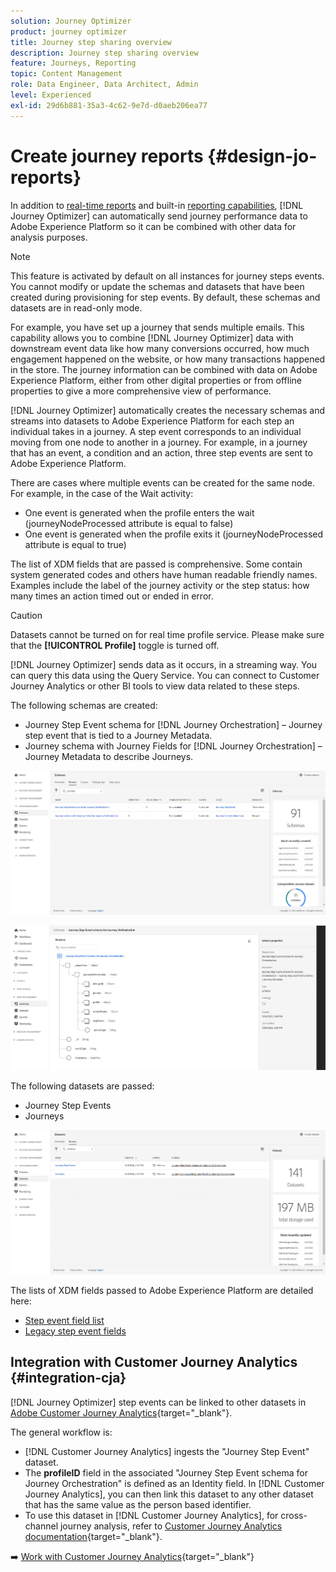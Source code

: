 ```yaml
---
solution: Journey Optimizer
product: journey optimizer
title: Journey step sharing overview
description: Journey step sharing overview
feature: Journeys, Reporting
topic: Content Management
role: Data Engineer, Data Architect, Admin
level: Experienced
exl-id: 29d6b881-35a3-4c62-9e7d-d0aeb206ea77
---
```

# Create journey reports {#design-jo-reports}

In addition to [real-time reports](live-report.md) and built-in [reporting capabilities](report-gs-cja.md), [!DNL Journey Optimizer] can automatically send journey performance data to Adobe Experience Platform so it can be combined with other data for analysis purposes. 

>[!NOTE]
>
>This feature is activated by default on all instances for journey steps events. You cannot modify or update the schemas and datasets that have been created during provisioning for step events. By default, these schemas and datasets are in read-only mode.

For example, you have set up a journey that sends multiple emails. This capability allows you to combine [!DNL Journey Optimizer] data with downstream event data like how many conversions occurred, how much engagement happened on the website, or how many transactions happened in the store. The journey information can be combined with data on Adobe Experience Platform, either from other digital properties or from offline properties to give a more comprehensive view of performance.

[!DNL Journey Optimizer] automatically creates the necessary schemas and streams into datasets to Adobe Experience Platform for each step an individual takes in a journey. A step event corresponds to an individual moving from one node to another in a journey. For example, in a journey that has an event, a condition and an action, three step events are sent to Adobe Experience Platform. 

There are cases where multiple events can be created for the same node. For example, in the case of the Wait activity:

* One event is generated when the profile enters the wait (journeyNodeProcessed attribute is equal to false)
* One event is generated when the profile exits it (journeyNodeProcessed attribute is equal to true)

The list of XDM fields that are passed is comprehensive. Some contain system generated codes and others have human readable friendly names. Examples include the label of the journey activity or the step status: how many times an action timed out or ended in error.

>[!CAUTION]
>
>Datasets cannot be turned on for real time profile service. Please make sure that the **[!UICONTROL Profile]** toggle is turned off.

[!DNL Journey Optimizer] sends data as it occurs, in a streaming way. You can query this data using the Query Service. You can connect to Customer Journey Analytics or other BI tools to view data related to these steps. 

The following schemas are created:

* Journey Step Event schema for [!DNL Journey Orchestration] – Journey step event that is tied to a Journey Metadata.
* Journey schema with Journey Fields for [!DNL Journey Orchestration] – Journey Metadata to describe Journeys.

![](assets/sharing1.png)

![](assets/sharing2.png)

The following datasets are passed:

* Journey Step Events
* Journeys

![](assets/sharing3.png)

The lists of XDM fields passed to Adobe Experience Platform are detailed here:

* [Step event field list](../reports/sharing-field-list.md)
* [Legacy step event fields](../reports/sharing-legacy-fields.md)

## Integration with Customer Journey Analytics {#integration-cja}

[!DNL Journey Optimizer] step events can be linked to other datasets in [Adobe Customer Journey Analytics](https://experienceleague.adobe.com/docs/analytics-platform/using/cja-overview/cja-overview.html){target="_blank"}. 

The general workflow is:

* [!DNL Customer Journey Analytics] ingests the "Journey Step Event" dataset.
* The **profileID** field in the associated "Journey Step Event schema for Journey Orchestration" is defined as an Identity field. In [!DNL Customer Journey Analytics], you can then link this dataset to any other dataset that has the same value as the person based identifier.
* To use this dataset in [!DNL Customer Journey Analytics], for cross-channel journey analysis, refer to [Customer Journey Analytics documentation](https://experienceleague.adobe.com/docs/analytics-platform/using/cja-usecases/cross-channel.html){target="_blank"}.

➡️ [Work with Customer Journey Analytics](cja-ajo.md){target="_blank"}
